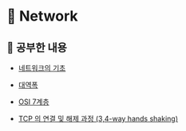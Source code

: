 # 🛜 Network

## 📖 공부한 내용

- [네트워크의 기초](https://github.com/NextGen-Coders/CS-Study-2024/Network/basicsOfNetworking)

- [대역폭](https://github.com/NextGen-Coders/CS-Study-2024/Network/bandwidth)

- [OSI 7계층](https://github.com/NextGen-Coders/CS-Study-2024/Network/osi7Layers)

- [TCP 의 연결 및 해제 과정 (3,4-way hands shaking)](https://github.com/NextGen-Coders/CS-Study-2024/Network/networkTcpAndUdp)
